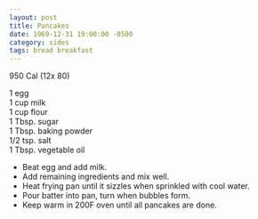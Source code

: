 ```yaml
---
layout: post
title: Pancakes
date: 1969-12-31 19:00:00 -0500
category: sides
tags: bread breakfast
---
```

950 Cal (12x 80)

1 egg  
1 cup milk  
1 cup flour  
1 Tbsp. sugar  
1 Tbsp. baking powder  
1/2 tsp. salt  
1 Tbsp. vegetable oil  

* Beat egg and add milk.
* Add remaining ingredients and mix well.
* Heat frying pan until it sizzles when sprinkled with cool water.
* Pour batter into pan, turn when bubbles form.
* Keep warm in 200F oven until all pancakes are done.
